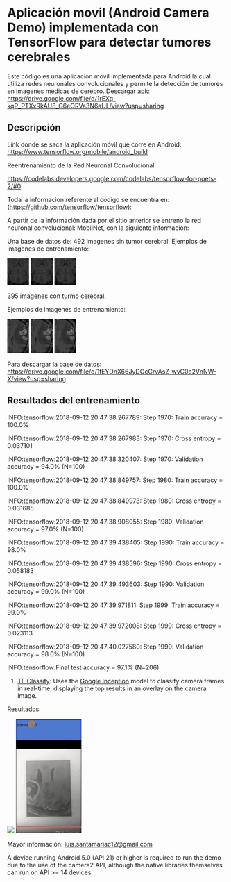 # Aplicación movil (Android Camera Demo) implementada con TensorFlow  para detectar tumores cerebrales 

Este código es una aplicacion movil implementada para Android la cual utiliza redes neuronales convolucionales y permite la detección de tumores en imagenes médicas de cerebro. 
Descargar apk: https://drive.google.com/file/d/1rEXq-kqP_PTXxRkAU8_G6eORVa3N6aUL/view?usp=sharing

## Descripción

Link donde se saca la aplicación móvil que corre en Android:
https://www.tensorflow.org/mobile/android_build

Reentrenamiento de la Red Neuronal Convolucional 

https://codelabs.developers.google.com/codelabs/tensorflow-for-poets-2/#0


Toda la informacion referente al codigo se encuentra en: (https://github.com/tensorflow/tensorflow):


A partir de la información dada por el sitio anterior se entreno la red neuronal convolucional: MobilNet, con la siguiente información: 


Una base de datos de:
492 imagenes sin tumor cerebral.
Ejemplos de imagenes de entrenamiento:

<img src="sample_images/sintumor1.jpg" width="10%">   <img src="sample_images/sintumor2.jpg" width="10%">    <img src="sample_images/sintumor3.jpg" width="10%">

395 imagenes con turmo cerebral.

Ejemplos de imagenes de entrenamiento:

<img src="sample_images/tumor1.jpg" width="10%">   <img src="sample_images/tumor2.jpg" width="10%">    <img src="sample_images/tumor3.jpg" width="10%">


Para descargar la base de datos: https://drive.google.com/file/d/1tEYDnX66JyDOcGrvAsZ-wvC0c2VnNW-X/view?usp=sharing


## Resultados del entrenamiento 


INFO:tensorflow:2018-09-12 20:47:38.267789: Step 1970: Train accuracy = 100.0%

INFO:tensorflow:2018-09-12 20:47:38.267983: Step 1970: Cross entropy = 0.037101

INFO:tensorflow:2018-09-12 20:47:38.320407: Step 1970: Validation accuracy = 94.0% (N=100)

INFO:tensorflow:2018-09-12 20:47:38.849757: Step 1980: Train accuracy = 100.0%

INFO:tensorflow:2018-09-12 20:47:38.849973: Step 1980: Cross entropy = 0.031685

INFO:tensorflow:2018-09-12 20:47:38.908055: Step 1980: Validation accuracy = 97.0% (N=100)

INFO:tensorflow:2018-09-12 20:47:39.438405: Step 1990: Train accuracy = 98.0%

INFO:tensorflow:2018-09-12 20:47:39.438596: Step 1990: Cross entropy = 0.058183

INFO:tensorflow:2018-09-12 20:47:39.493603: Step 1990: Validation accuracy = 99.0% (N=100)

INFO:tensorflow:2018-09-12 20:47:39.971811: Step 1999: Train accuracy = 99.0%

INFO:tensorflow:2018-09-12 20:47:39.972008: Step 1999: Cross entropy = 0.023113

INFO:tensorflow:2018-09-12 20:47:40.027580: Step 1999: Validation accuracy = 98.0% (N=100)


INFO:tensorflow:Final test accuracy = 97.1% (N=206)


1. [TF Classify](https://github.com/tensorflow/tensorflow/blob/master/tensorflow/examples/android/src/org/tensorflow/demo/ClassifierActivity.java):
        Uses the [Google Inception](https://arxiv.org/abs/1409.4842)
        model to classify camera frames in real-time, displaying the top results
        in an overlay on the camera image.

Resultados:

<img src="sample_images/tumor_1.gif" width="30%">    <img src="sample_images/uno.png" width="30%">

Mayor información:
luis.santamariac12@gmail.com

A device running Android 5.0 (API 21) or higher is required to run the demo due
to the use of the camera2 API, although the native libraries themselves can run
on API >= 14 devices.

